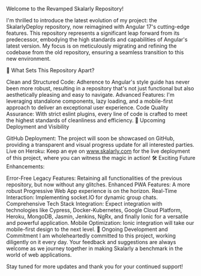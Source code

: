 Welcome to the Revamped Skalarly Repository!

I'm thrilled to introduce the latest evolution of my project: the SkalarlyDeploy repository, now reimagined with Angular 17's cutting-edge features. This repository represents a significant leap forward from its predecessor, embodying the high standards and capabilities of Angular's latest version. My focus is on meticulously migrating and refining the codebase from the old repository, ensuring a seamless transition to this new environment.

🌟 What Sets This Repository Apart?

Clean and Structured Code: Adherence to Angular's style guide has never been more robust, resulting in a repository that's not just functional but also aesthetically pleasing and easy to navigate.
Advanced Features: I'm leveraging standalone components, lazy loading, and a mobile-first approach to deliver an exceptional user experience.
Code Quality Assurance: With strict eslint plugins, every line of code is crafted to meet the highest standards of cleanliness and efficiency.
🚀 Upcoming Deployment and Visibility

GitHub Deployment: The project will soon be showcased on GitHub, providing a transparent and visual progress update for all interested parties.
Live on Heroku: Keep an eye on www.skalarly.com for the live deployment of this project, where you can witness the magic in action!
🛠️ Exciting Future Enhancements:

Error-Free Legacy Features: Retaining all functionalities of the previous repository, but now without any glitches.
Enhanced PWA Features: A more robust Progressive Web App experience is on the horizon.
Real-Time Interaction: Implementing socket.IO for dynamic group chats.
Comprehensive Tech Stack Integration: Expect integration with technologies like Cypress, Docker-Kubernetes, Google Cloud Platform, Heroku, MongoDB, Jasmin, Jenkins, NgRx, and finally Ionic for a versatile and powerful application.
Mobile Optimization: Ionic integration will take our mobile-first design to the next level.
🔧 Ongoing Development and Commitment
I am wholeheartedly committed to this project, working diligently on it every day. Your feedback and suggestions are always welcome as we journey together in making Skalarly a benchmark in the world of web applications.

Stay tuned for more updates and thank you for your continued support!
